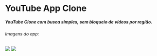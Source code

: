 # YouTube App Clone
##### YouTube Clone com busca simples, sem bloqueio de vídeos por região.
###### Imagens do app:
![](https://media.giphy.com/media/LncQEGXCgG97Igi2ti/giphy.gif)
![](https://media.giphy.com/media/gCG3lirRbrqzTsrPaS/giphy.gif)
